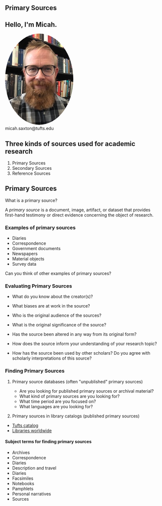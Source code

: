 ## Primary Sources


## Hello, I'm Micah.
<img src="./images/saxton_profile.jpg" height=300 style="border-radius: 50%">
<br>
micah.saxton@tufts.edu


## Three kinds of sources used for academic research
1. Primary Sources
2. Secondary Sources
3. Reference Sources


## Primary Sources
What is a primary source?

A _primary source_ is a document, image, artifact, or dataset that provides first-hand testimony or direct evidence concerning the object of research.

### Examples of primary sources
* Diaries
* Correspondence
* Government documents
* Newspapers
* Material objects
* Survey data

Can you think of other examples of primary sources?

### Evaluating Primary Sources

* What do you know about the creator(s)?

* What biases are at work in the source?

* Who is the original audience of the sources?

* What is the original significance of the source?

* Has the source been altered in any way from its original form?

* How does the source inform your understanding of your research topic?

* How has the source been used by other scholars? Do you agree with scholarly interpretations of this source?


### Finding Primary Sources

1. Primary source databases (often "unpublished" primary sources)
    * Are you looking for published primary sources or archival material?
    * What kind of primary sources are you looking for?
    * What time period are you focused on?
    * What languages are you looking for?

2. Primary sources in library catalogs (published primary sources)
* [Tufts catalog](https://tufts-primo.hosted.exlibrisgroup.com/primo-explore/search?search_scope=TUFTS_ALMA&sortby=rank&vid=01TUN&lang=en_US)
* [Libraries worldwide](https://tufts.on.worldcat.org/discovery)

#### Subject terms for finding primary sources
* Archives
* Correspondence
* Diaries
* Description and travel
* Diaries
* Facsimiles
* Notebooks
* Pamphlets
* Personal narratives
* Sources